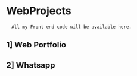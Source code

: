 # WebProjects
      All my Front end code will be available here.
      
## 1] Web Portfolio


## 2] Whatsapp
